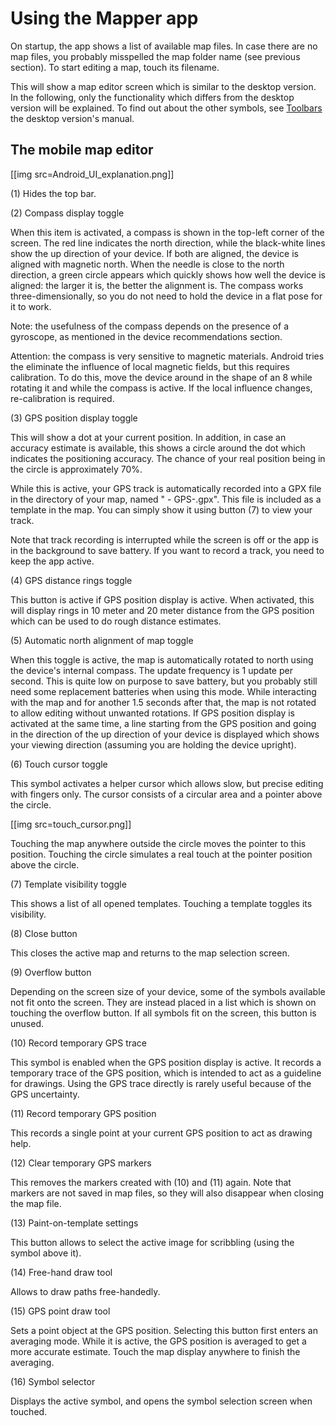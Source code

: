 Using the Mapper app
====================

[Toolbars]: toolbars.html

On startup, the app shows a list of available map files. In case there are no map files, you probably misspelled the map folder name (see previous section). To start editing a map, touch its filename.

This will show a map editor screen which is similar to the desktop version. In the following, only the functionality which differs from the desktop version will be explained. To find out about the other symbols, see [Toolbars] the desktop version's manual.


		  
The mobile map editor
---------------------

[[img src=Android_UI_explanation.png]]

(1) Hides the top bar.

(2) Compass display toggle

When this item is activated, a compass is shown in the top-left corner of the screen. The red line indicates the north direction, while the black-white lines show the up direction of your device. If both are aligned, the device is aligned with magnetic north. When the needle is close to the north direction, a green circle appears which quickly shows how well the device is aligned: the larger it is, the better the alignment is. The compass works three-dimensionally, so you do not need to hold the device in a flat pose for it to work.

Note: the usefulness of the compass depends on the presence of a gyroscope, as mentioned in the device recommendations section.

Attention: the compass is very sensitive to magnetic materials. Android tries the eliminate the influence of local magnetic fields, but this requires calibration. To do this, move the device around in the shape of an 8 while rotating it and while the compass is active. If the local influence changes, re-calibration is required.

(3) GPS position display toggle

This will show a dot at your current position. In addition, in case an accuracy estimate is available, this shows a circle around the dot which indicates the positioning accuracy. The chance of your real position being in the circle is approximately 70%.

While this is active, your GPS track is automatically recorded into a GPX file in the directory of your map, named "<map> - GPS-<YYYY-MM-DD>.gpx". This file is included as a template in the map. You can simply show it using button (7) to view your track.

Note that track recording is interrupted while the screen is off or the app is in the background to save battery. If you want to record a track, you need to keep the app active.

(4) GPS distance rings toggle

This button is active if GPS position display is active. When activated, this will display rings in 10 meter and 20 meter distance from the GPS position which can be used to do rough distance estimates.

(5) Automatic north alignment of map toggle

When this toggle is active, the map is automatically rotated to north using the device's internal compass. The update frequency is 1 update per second. This is quite low on purpose to save battery, but you probably still need some replacement batteries when using this mode. While interacting with the map and for another 1.5 seconds after that, the map is not rotated to allow editing without unwanted rotations. If GPS position display is activated at the same time, a line starting from the GPS position and going in the direction of the up direction of your device is displayed which shows your viewing direction (assuming you are holding the device upright).

(6) Touch cursor toggle

This symbol activates a helper cursor which allows slow, but precise editing with fingers only. The cursor consists of a circular area and a pointer above the circle.

[[img src=touch_cursor.png]]

Touching the map anywhere outside the circle moves the pointer to this position. Touching the circle simulates a real touch at the pointer position above the circle.

(7) Template visibility toggle

This shows a list of all opened templates. Touching a template toggles its visibility.

(8) Close button

This closes the active map and returns to the map selection screen.

(9) Overflow button

Depending on the screen size of your device, some of the symbols available not fit onto the screen. They are instead placed in a list which is shown on touching the overflow button. If all symbols fit on the screen, this button is unused.

(10) Record temporary GPS trace

This symbol is enabled when the GPS position display is active. It records a temporary trace of the GPS position, which is intended to act as a guideline for drawings. Using the GPS trace directly is rarely useful because of the GPS uncertainty.

(11) Record temporary GPS position

This records a single point at your current GPS position to act as drawing help.

(12) Clear temporary GPS markers

This removes the markers created with (10) and (11) again. Note that markers are not saved in map files, so they will also disappear when closing the map file.

(13) Paint-on-template settings

This button allows to select the active image for scribbling (using the symbol above it).

(14) Free-hand draw tool

Allows to draw paths free-handedly.

(15) GPS point draw tool

Sets a point object at the GPS position. Selecting this button first enters an averaging mode. While it is active, the GPS position is averaged to get a more accurate estimate. Touch the map display anywhere to finish the averaging.

(16) Symbol selector

Displays the active symbol, and opens the symbol selection screen when touched.

